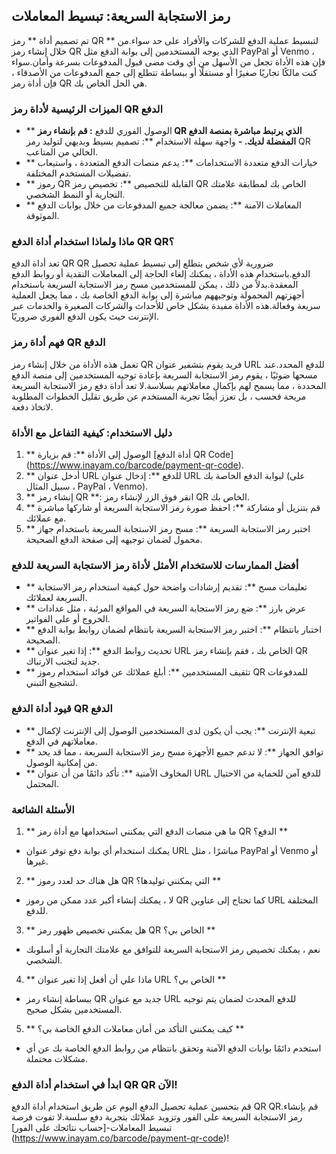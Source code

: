 ## رمز الاستجابة السريعة: تبسيط المعاملات

تم تصميم أداة ** رمز QR ** لتبسيط عملية الدفع للشركات والأفراد على حد سواء.من خلال إنشاء رمز QR الذي يوجه المستخدمين إلى بوابة الدفع مثل PayPal أو Venmo ، فإن هذه الأداة تجعل من الأسهل من أي وقت مضى قبول المدفوعات بسرعة وأمان.سواء كنت مالكًا تجاريًا صغيرًا أو مستقلًا أو ببساطة تتطلع إلى جمع المدفوعات من الأصدقاء ، فإن أداة رمز QR هي الحل الخاص بك.

### الميزات الرئيسية لأداة رمز QR الدفع

- ** الوصول الفوري للدفع **: قم بإنشاء رمز QR الذي يرتبط مباشرة بمنصة الدفع المفضلة لديك.
-** واجهة سهلة الاستخدام **: تصميم بسيط وبديهي لتوليد رمز QR الخالي من المتاعب.
- ** خيارات الدفع متعددة الاستخدامات **: يدعم منصات الدفع المتعددة ، واستيعاب تفضيلات المستخدم المختلفة.
- ** رموز QR القابلة للتخصيص **: تخصيص رمز QR الخاص بك لمطابقة علامتك التجارية أو النمط الشخصي.
- ** المعاملات الآمنة **: يضمن معالجة جميع المدفوعات من خلال بوابات الدفع الموثوقة.

### ماذا ولماذا استخدام أداة الدفع QR QR؟

تعد أداة الدفع QR QR ضرورية لأي شخص يتطلع إلى تبسيط عملية تحصيل الدفع.باستخدام هذه الأداة ، يمكنك إلغاء الحاجة إلى المعاملات النقدية أو روابط الدفع المعقدة.بدلاً من ذلك ، يمكن للمستخدمين مسح رمز الاستجابة السريعة باستخدام أجهزتهم المحمولة وتوجيههم مباشرة إلى بوابة الدفع الخاصة بك ، مما يجعل العملية سريعة وفعالة.هذه الأداة مفيدة بشكل خاص للأحداث والشركات الصغيرة والخدمات عبر الإنترنت حيث يكون الدفع الفوري ضروريًا.

### فهم أداة رمز QR الدفع

تعمل هذه الأداة من خلال إنشاء رمز QR فريد يقوم بتشفير عنوان URL للدفع المحدد.عند مسحها ضوئيًا ، يقوم رمز الاستجابة السريعة بإعادة توجيه المستخدمين إلى منصة الدفع المحددة ، مما يسمح لهم بإكمال معاملاتهم بسلاسة.لا تعد أداة دفع رمز الاستجابة السريعة مريحة فحسب ، بل تعزز أيضًا تجربة المستخدم عن طريق تقليل الخطوات المطلوبة لاتخاذ دفعة.

### دليل الاستخدام: كيفية التفاعل مع الأداة

1. ** الوصول إلى الأداة **: قم بزيارة [أداة الدفع QR Code] (https://www.inayam.co/barcode/payment-qr-code).
2. ** أدخل عنوان URL للدفع **: إدخال عنوان URL لبوابة الدفع الخاصة بك (على سبيل المثال ، PayPal ، Venmo).
3. ** إنشاء رمز QR **: انقر فوق الزر لإنشاء رمز QR الخاص بك.
4. ** قم بتنزيل أو مشاركة **: احفظ صورة رمز الاستجابة السريعة أو شاركها مباشرة مع عملائك.
5. ** اختبر رمز الاستجابة السريعة **: مسح رمز الاستجابة السريعة باستخدام جهاز محمول لضمان توجيهه إلى صفحة الدفع الصحيحة.

### أفضل الممارسات للاستخدام الأمثل لأداة رمز الاستجابة السريعة للدفع

- ** تعليمات مسح **: تقديم إرشادات واضحة حول كيفية استخدام رمز الاستجابة السريعة لعملائك.
- ** عرض بارز **: ضع رمز الاستجابة السريعة في المواقع المرئية ، مثل عدادات الخروج أو على الفواتير.
- ** اختبار بانتظام **: اختبر رمز الاستجابة السريعة بانتظام لضمان روابط بوابة الدفع الصحيحة.
- ** تحديث روابط الدفع **: إذا تغير عنوان URL الخاص بك ، فقم بإنشاء رمز QR جديد لتجنب الارتباك.
- ** تثقيف المستخدمين **: أبلغ عملائك عن فوائد استخدام رموز QR للمدفوعات لتشجيع التبني.

### قيود أداة الدفع QR الدفع

- ** تبعية الإنترنت **: يجب أن يكون لدى المستخدمين الوصول إلى الإنترنت لإكمال معاملاتهم في الدفع.
- ** توافق الجهاز **: لا تدعم جميع الأجهزة مسح رمز الاستجابة السريعة ، مما قد يحد من إمكانية الوصول.
- ** المخاوف الأمنية **: تأكد دائمًا من أن عنوان URL للدفع آمن للحماية من الاحتيال المحتمل.

### الأسئلة الشائعة

1. ** ما هي منصات الدفع التي يمكنني استخدامها مع أداة رمز QR الدفع؟ **
- يمكنك استخدام أي بوابة دفع توفر عنوان URL مباشرًا ، مثل PayPal أو Venmo أو غيرها.

2. ** هل هناك حد لعدد رموز QR التي يمكنني توليدها؟ **
- لا ، يمكنك إنشاء أكبر عدد ممكن من رموز QR كما تحتاج إلى عناوين URL المختلفة للدفع.

3. ** هل يمكنني تخصيص ظهور رمز QR الخاص بي؟ **
- نعم ، يمكنك تخصيص رمز الاستجابة السريعة للتوافق مع علامتك التجارية أو أسلوبك الشخصي.

4. ** ماذا علي أن أفعل إذا تغير عنوان URL الخاص بي؟ **
- ببساطة إنشاء رمز QR جديد مع عنوان URL للدفع المحدث لضمان يتم توجيه المستخدمين بشكل صحيح.

5. ** كيف يمكنني التأكد من أمان معاملات الدفع الخاصة بي؟ **
- استخدم دائمًا بوابات الدفع الآمنة وتحقق بانتظام من روابط الدفع الخاصة بك عن أي مشكلات محتملة.

### ابدأ في استخدام أداة الدفع QR QR الآن!

قم بتحسين عملية تحصيل الدفع اليوم عن طريق استخدام أداة الدفع QR QR.قم بإنشاء رمز الاستجابة السريعة على الفور وتزويد عملائك بتجربة دفع سلسة.لا تفوت فرصة تبسيط المعاملات-[حساب نتائجك على الفور] (https://www.inayam.co/barcode/payment-qr-code)!